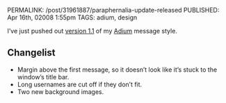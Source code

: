 PERMALINK: /post/31961887/paraphernalia-update-released
PUBLISHED: Apr 16th, 02008 1:55pm
TAGS: adium, design

I’ve just pushed out [version 1.1][paraphernalia] of my [Adium][adium] message
style.

   [paraphernalia]: http://adiumxtras.com/index.php?a=xtras&xtra_id=5493
   [adium]: http://adiumx.com/

## Changelist

* Margin above the first message, so it doesn’t look like it’s stuck to the
window’s title bar.
* Long usernames are cut off if they don’t fit.
* Two new background images.
